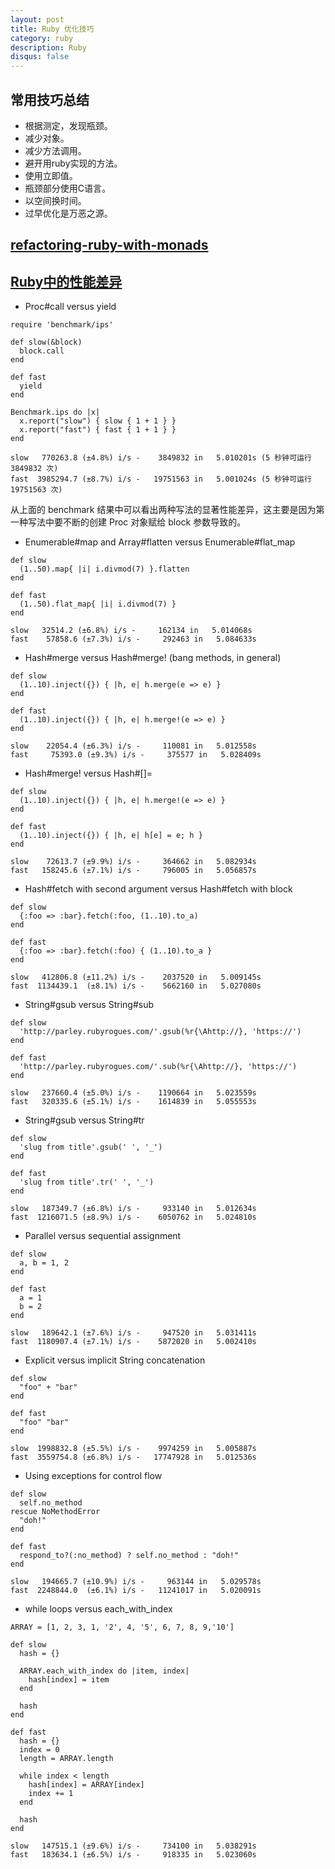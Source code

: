 ```yaml
---
layout: post
title: Ruby 优化技巧
category: ruby
description: Ruby
disqus: false
---
```


## 常用技巧总结
* 根据测定，发现瓶颈。
* 减少对象。
* 减少方法调用。
* 避开用ruby实现的方法。
* 使用立即值。
* 瓶颈部分使用C语言。
* 以空间换时间。
* 过早优化是万恶之源。

## [refactoring-ruby-with-monads](http://codon.com/refactoring-ruby-with-monads)

## [Ruby中的性能差异](http://ruby-china.org/topics/19207)
* Proc#call versus yield

```
require 'benchmark/ips'

def slow(&block)
  block.call
end

def fast
  yield
end

Benchmark.ips do |x|
  x.report("slow") { slow { 1 + 1 } }
  x.report("fast") { fast { 1 + 1 } }
end
```
```
slow   770263.8 (±4.8%) i/s -    3849832 in   5.010201s (5 秒钟可运行 3849832 次)
fast  3985294.7 (±8.7%) i/s -   19751563 in   5.001024s (5 秒钟可运行 19751563 次)
```

从上面的 benchmark 结果中可以看出两种写法的显著性能差异，这主要是因为第一种写法中要不断的创建 Proc 对象赋给 block 参数导致的。

* Enumerable#map and Array#flatten versus Enumerable#flat_map

```
def slow
  (1..50).map{ |i| i.divmod(7) }.flatten
end

def fast
  (1..50).flat_map{ |i| i.divmod(7) }
end
```
```
slow   32514.2 (±6.8%) i/s -     162134 in   5.014068s
fast    57858.6 (±7.3%) i/s -     292463 in   5.084633s
```

* Hash#merge versus Hash#merge! (bang methods, in general)

```
def slow
  (1..10).inject({}) { |h, e| h.merge(e => e) }
end

def fast
  (1..10).inject({}) { |h, e| h.merge!(e => e) }
end
```
```
slow    22054.4 (±6.3%) i/s -     110081 in   5.012558s
fast     75393.0 (±9.3%) i/s -     375577 in   5.028409s
```

* Hash#merge! versus Hash#[]=

```
def slow
  (1..10).inject({}) { |h, e| h.merge!(e => e) }
end

def fast
  (1..10).inject({}) { |h, e| h[e] = e; h }
end
```
```
slow    72613.7 (±9.9%) i/s -     364662 in   5.082934s
fast   158245.6 (±7.1%) i/s -     796005 in   5.056857s
```

* Hash#fetch with second argument versus Hash#fetch with block

```
def slow
  {:foo => :bar}.fetch(:foo, (1..10).to_a)
end

def fast
  {:foo => :bar}.fetch(:foo) { (1..10).to_a }
end
```
```
slow   412806.8 (±11.2%) i/s -    2037520 in   5.009145s
fast  1134439.1  (±8.1%) i/s -    5662160 in   5.027080s
```

* String#gsub versus String#sub

```
def slow
  'http://parley.rubyrogues.com/'.gsub(%r{\Ahttp://}, 'https://')
end

def fast
  'http://parley.rubyrogues.com/'.sub(%r{\Ahttp://}, 'https://')
end
```
```
slow   237660.4 (±5.0%) i/s -    1190664 in   5.023559s
fast   320335.6 (±5.1%) i/s -    1614839 in   5.055553s
```

* String#gsub versus String#tr

```
def slow
  'slug from title'.gsub(' ', '_')
end

def fast
  'slug from title'.tr(' ', '_')
end
```
```
slow   187349.7 (±6.8%) i/s -     933140 in   5.012634s
fast  1216071.5 (±8.9%) i/s -    6050762 in   5.024810s
```

* Parallel versus sequential assignment

```
def slow
  a, b = 1, 2
end

def fast
  a = 1
  b = 2
end
```
```
slow   189642.1 (±7.6%) i/s -     947520 in   5.031411s
fast  1180907.4 (±7.1%) i/s -    5872020 in   5.002410s
```

* Explicit versus implicit String concatenation

```
def slow
  "foo" + "bar"
end

def fast
  "foo" "bar"
end
```
```
slow  1998832.8 (±5.5%) i/s -    9974259 in   5.005887s
fast  3559754.8 (±6.8%) i/s -   17747928 in   5.012536s
```

* Using exceptions for control flow

```
def slow
  self.no_method
rescue NoMethodError
  "doh!"
end

def fast
  respond_to?(:no_method) ? self.no_method : "doh!"
end
```
```
slow   194665.7 (±10.9%) i/s -     963144 in   5.029578s
fast  2248844.0  (±6.1%) i/s -   11241017 in   5.020091s
```

* while loops versus each_with_index

```
ARRAY = [1, 2, 3, 1, '2', 4, '5', 6, 7, 8, 9,'10']

def slow
  hash = {}

  ARRAY.each_with_index do |item, index|
    hash[index] = item
  end

  hash
end

def fast
  hash = {}
  index = 0
  length = ARRAY.length

  while index < length
    hash[index] = ARRAY[index]
    index += 1
  end

  hash
end
```
```
slow   147515.1 (±9.6%) i/s -     734100 in   5.038291s
fast   183634.1 (±6.5%) i/s -     918335 in   5.023060s
```